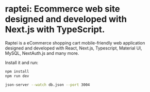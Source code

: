 # raptei: Ecommerce web site designed and developed with Next.js with TypeScript.

Raptei is a eCommerce shopping cart mobile-friendly web application designed and developed with React, Next.js, Typescript, Material UI, MySQL, NextAuth.js and many more.


Install it and run:
```sh
npm install
npm run dev

json-server --watch db.json --port 3004
```
